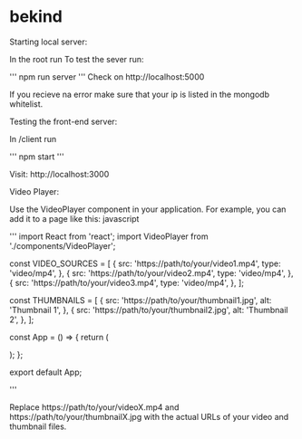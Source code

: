 # bekind


Starting local server:

In the root run
To test the sever run:

'''
npm run server
'''
Check on http://localhost:5000

If you recieve na error make sure that your ip is listed in the mongodb whitelist.


Testing the front-end server: 

In /client run 

'''
npm start
'''

Visit: http://localhost:3000



Video Player:

Use the VideoPlayer component in your application. For example, you can add it to a page like this:
javascript

'''
import React from 'react';
import VideoPlayer from './components/VideoPlayer';

const VIDEO_SOURCES = [
  {
    src: 'https://path/to/your/video1.mp4',
    type: 'video/mp4',
  },
  {
    src: 'https://path/to/your/video2.mp4',
    type: 'video/mp4',
  },
  {
    src: 'https://path/to/your/video3.mp4',
    type: 'video/mp4',
  },
];

const THUMBNAILS = [
  {
    src: 'https://path/to/your/thumbnail1.jpg',
    alt: 'Thumbnail 1',
  },
  {
    src: 'https://path/to/your/thumbnail2.jpg',
    alt: 'Thumbnail 2',
  },
];

const App = () => {
  return (
    <div>
      <VideoPlayer sources={VIDEO_SOURCES} thumbnails={THUMBNAILS} />
    </div>
  );
};

export default App;

'''


Replace https://path/to/your/videoX.mp4 and https://path/to/your/thumbnailX.jpg with the actual URLs of your video and thumbnail files.